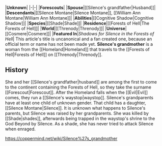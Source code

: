 |**Unknown**|
|-|-|
|**Forescouts**|
|**Spouse**|[[Silence's grandfather\|Husband]]|
|**Descendants**|[[Silence Montane\|Silence Montane]], [[William Ann Montane\|William Ann Montane]]|
|**Abilities**|[[Cognitive Shadow\|Cognitive Shadow]]|
|**Species**|[[Shade\|Shade]]|
|**Residence**|[[Forests of Hell\|The Forests of Hell]]|
|**World**|[[Threnody\|Threnody]]|
|**Universe**|[[Cosmere\|Cosmere]]|
|**Featured In**|*Shadows for Silence in the Forests of Hell*|
This article's title is uncanonical and a fan created one, because an official term or name has not been made yet.
**Silence's grandmother** is a woman from the [[Homeland\|Homeland]] that travels to the [[Forests of Hell\|Forests of Hell]] on [[Threnody\|Threnody]].

## History
She and her [[Silence's grandfather\|husband]] are among the first to come to the continent containing the Forests of Hell, so they take the surname [[Forescout\|Forescout]]. After the Homeland falls when the [[Evil\|Evil]] comes, they run a [[Silence's waystop\|waystop]].
Silence's grandparents have at least one child of unknown gender. That child has a daughter, [[Silence Montane\|Silence]]. It is unknown what happens to Silence's parents, but Silence was raised by her grandparents.
She was killed by [[Shade\|shades]], afterwards being trapped in the waystop's shrine to the God Beyond by Silence. As a shade, she has never tried to attack Silence when enraged.



https://coppermind.net/wiki/Silence%27s_grandmother